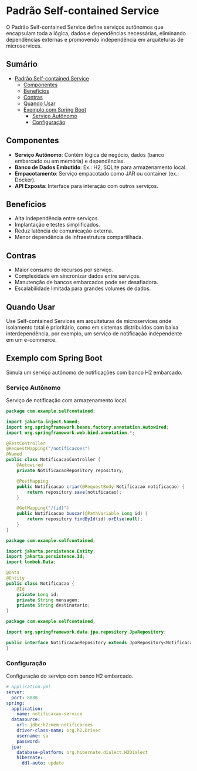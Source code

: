 # Padrão Self-contained Service

O Padrão Self-contained Service define serviços autônomos que encapsulam toda a lógica, dados e dependências necessárias, eliminando dependências externas e promovendo independência em arquiteturas de microservices.

## Sumário

- [Padrão Self-contained Service](#padrão-self-contained-service)
  - [Componentes](#componentes)
  - [Benefícios](#benefícios)
  - [Contras](#contras)
  - [Quando Usar](#quando-usar)
  - [Exemplo com Spring Boot](#exemplo-com-spring-boot)
    - [Serviço Autônomo](#serviço-autônomo)
    - [Configuração](#configuração)

## Componentes

- **Serviço Autônomo**: Contém lógica de negócio, dados (banco embarcado ou em memória) e dependências.
- **Banco de Dados Embutido**: Ex.: H2, SQLite para armazenamento local.
- **Empacotamento**: Serviço empacotado como JAR ou container (ex.: Docker).
- **API Exposta**: Interface para interação com outros serviços.

## Benefícios

- Alta independência entre serviços.
- Implantação e testes simplificados.
- Reduz latência de comunicação externa.
- Menor dependência de infraestrutura compartilhada.

## Contras

- Maior consumo de recursos por serviço.
- Complexidade em sincronizar dados entre serviços.
- Manutenção de bancos embarcados pode ser desafiadora.
- Escalabilidade limitada para grandes volumes de dados.

## Quando Usar

Use Self-contained Services em arquiteturas de microservices onde isolamento total é prioritário, como em sistemas distribuídos com baixa interdependência, por exemplo, um serviço de notificação independente em um e-commerce.

## Exemplo com Spring Boot

Simula um serviço autônomo de notificações com banco H2 embarcado.

### Serviço Autônomo

Serviço de notificação com armazenamento local.

```java
package com.example.selfcontained;

import jakarta.inject.Named;
import org.springframework.beans.factory.annotation.Autowired;
import org.springframework.web.bind.annotation.*;

@RestController
@RequestMapping("/notificacoes")
@Named
public class NotificacaoController {
    @Autowired
    private NotificacaoRepository repository;

    @PostMapping
    public Notificacao criar(@RequestBody Notificacao notificacao) {
        return repository.save(notificacao);
    }

    @GetMapping("/{id}")
    public Notificacao buscar(@PathVariable Long id) {
        return repository.findById(id).orElse(null);
    }
}

package com.example.selfcontained;

import jakarta.persistence.Entity;
import jakarta.persistence.Id;
import lombok.Data;

@Data
@Entity
public class Notificacao {
    @Id
    private Long id;
    private String mensagem;
    private String destinatario;
}
```

```java
package com.example.selfcontained;

import org.springframework.data.jpa.repository.JpaRepository;

public interface NotificacaoRepository extends JpaRepository<Notificacao, Long> {
}
```

### Configuração

Configuração do serviço com banco H2 embarcado.

```yaml
# application.yml
server:
  port: 8080
spring:
  application:
    name: notificacao-service
  datasource:
    url: jdbc:h2:mem:notificacoes
    driver-class-name: org.h2.Driver
    username: sa
    password:
  jpa:
    database-platform: org.hibernate.dialect.H2Dialect
    hibernate:
      ddl-auto: update
```